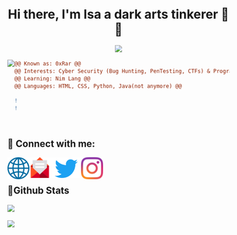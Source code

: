 [website]: http://0xrar.net
[twitter]: https://twitter.com/fcv9_q
[instagram]: https://instagram.com/fcv9
[email]: mailto:RarDev@protonmail.com
[Wave]: https://user-images.githubusercontent.com/33517160/141124623-1b92425a-078c-4e3e-bc0b-1acd7aed22ec.gif

<h1 align="center">Hi there, I'm Isa a dark arts tinkerer 👋😄</h1>

<p align="center"> 
 <img src="https://komarev.com/ghpvc/?username=0xRar&label=Profile%20views&color=0e75b6&style=flat"/> 
</p>


<img align="left" height="170" src="https://user-images.githubusercontent.com/33517160/217376118-ca46862b-4369-4ccd-8e06-c86a7b58698e.gif">

```diff
@@ Known as: 0xRar @@
@@ Interests: Cyber Security (Bug Hunting, PenTesting, CTFs) & Programming @@
@@ Learning: Nim Lang @@
@@ Languages: HTML, CSS, Python, Java(not anymore) @@ 

!                                                                                  
!                                                                                  
```
<br /> 

## 🔗 Connect with me:
[<img align="left" width="50px" src="https://raw.githubusercontent.com/0xRar/0xRar/43de129066894d5dd904315e87a0080d50c234d6/icons/Globe.svg"/>][website]
[<img align="left" width="47px" src="https://raw.githubusercontent.com/0xRar/0xRar/15e0b97359d40a6437137f36355edeb8442433d8/icons/Email.svg"/>][email]
[<img align="left" width="70px" src="https://raw.githubusercontent.com/0xRar/0xRar/6e5db5cb365f440a9150d180506af538a0640a85/icons/Twitter.svg"/>][twitter]
[<img align="left" width="50px" src="https://raw.githubusercontent.com/0xRar/0xRar/43de129066894d5dd904315e87a0080d50c234d6/icons/Instagram.svg"/>][instagram]

<br />
<br />


<!--
## 👷‍♂️ Projects : 
[theCTFdude]: https://thectfdude.github.io/TCD
[theCTFdude source-code]: https://github.com/thectfdude/TCD 

[SecNotes]: https://github.com/0xRar/SecNotes

| Name                | Live Preview      | Source                   | Tech Used                 |
|---------------------|-------------------|--------------------------|---------------------------|
| theCTFdude          |  [theCTFdude]     | [theCTFdude source-code] | HTML, CSS, JS, Figma      |
| SecNotes            |  [SecNotes]       | [SecNotes]               | Markdown                  |

------------------------------------------
-->

<!-- <details> -->
<!--  <summary><h2>📜Github Stats</h2></summary> -->
<h2>📜Github Stats</h2>
  <p align="left">
      <img src="https://github-readme-stats.vercel.app/api?username=0xRar&show_icons=true&theme=tokyonight&" width="500px" align="center">
      <br><br>
      <img src="http://github-profile-summary-cards.vercel.app/api/cards/profile-details?username=0xRar&theme=tokyonight" width="500px" align="center">
  </p>
<!-- </details> -->

<!--
<a href="https://github.com/0xRar/KillerQueenCTF-2021">
  <img align="center" src="https://github-readme-stats.vercel.app/api/pin/?username=0xRar&theme=synthwave&repo=KillerQueenCTF-2021" />
</a>

<a href="https://github.com/0xRar/CyberTalents-Marathon-CTF">
  <img align="center" src="https://github-readme-stats.vercel.app/api/pin/?username=0xRar&theme=synthwave&repo=CyberTalents-Marathon-CTF" />
</a>

<a href="https://github.com/0xRar/FlandersWriteup">
  <img align="center" src="https://github-readme-stats.vercel.app/api/pin/?username=0xRar&theme=synthwave&repo=FlandersWriteup" />
</a>

<a href="https://github.com/0xRar/Aspire-CTF-2021">
  <img align="center" src="https://github-readme-stats.vercel.app/api/pin/?username=0xRar&theme=synthwave&repo=Aspire-CTF-2021" />
</a>
-->
